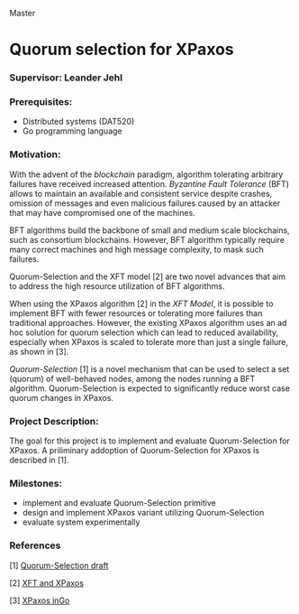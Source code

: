 Master
# Quorum selection for XPaxos

### Supervisor: Leander Jehl

### Prerequisites:

- Distributed systems (DAT520)
- Go programming language

### Motivation:
With the advent of the *blockchain* paradigm, algorithm tolerating arbitrary
failures have received increased attention. *Byzantine Fault Tolerance* (BFT)
allows to maintain an available and consistent service despite
crashes, omission of messages and even malicious failures caused by an attacker
that may have compromised one of the machines.

BFT algorithms build the backbone of small and medium scale blockchains, such as
consortium blockchains. However, BFT algorithm typically require many correct
machines and high message complexity, to mask such failures.

Quorum-Selection and the XFT model [2] are two novel advances that aim to address
the high resource utilization of BFT algorithms.

When using the XPaxos algorithm [2] in the *XFT Model*, it is possible
to implement BFT with fewer resources or tolerating more failures than
traditional approaches. However, the existing XPaxos algorithm uses an ad hoc
solution for quorum selection which can lead to reduced availability, especially
when XPaxos is scaled to tolerate more than just a single failure, as shown in [3].

*Quorum-Selection* [1] is a novel mechanism that can be used to select a set
(quorum) of well-behaved nodes, among the nodes running a BFT algorithm. Quorum-Selection is expected to significantly reduce worst case quorum changes in XPaxos.

### Project Description:
The goal for this project is to implement and evaluate Quorum-Selection for XPaxos.
A priliminary addoption of Quorum-Selection for XPaxos is described in [1].

### Milestones:
* implement and evaluate Quorum-Selection primitive
* design and implement XPaxos variant utilizing Quorum-Selection
* evaluate system experimentally

### References

[1] [Quorum-Selection draft](https://conferences.computer.org/icdcs/2019/pdfs/ICDCS2019-49XpIlu3rRtYi2T0qVYnNX/7rH2hXOH1RkmmqRLWkbBRr/6ROVWhdvws3qigH5fUMxtk.pdf)

[2] [XFT and XPaxos](https://arxiv.org/pdf/1502.05831.pdf)

[3] [XPaxos inGo](https://medium.com/princeton-systems-course/xft-implementation-evaluation-5d57b25c5c5f)